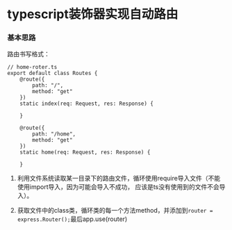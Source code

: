 # typescript装饰器实现自动路由

### 基本思路

路由书写格式：
```
// home-roter.ts
export default class Routes {
    @route({
        path: "/",
        method: "get"
    })
    static index(req: Request, res: Response) {

    }

    @route({
        path: "/home",
        method: "get"
    })
    static home(req: Request, res: Response) {

    }
```
1. 利用文件系统读取某一目录下的路由文件，循环使用require导入文件（不能使用import导入，因为可能会导入不成功，
应该是ts没有使用到的文件不会导入）。

2. 获取文件中的class类，循环类的每一个方法method，并添加到`router = express.Router();`最后app.use(router)















